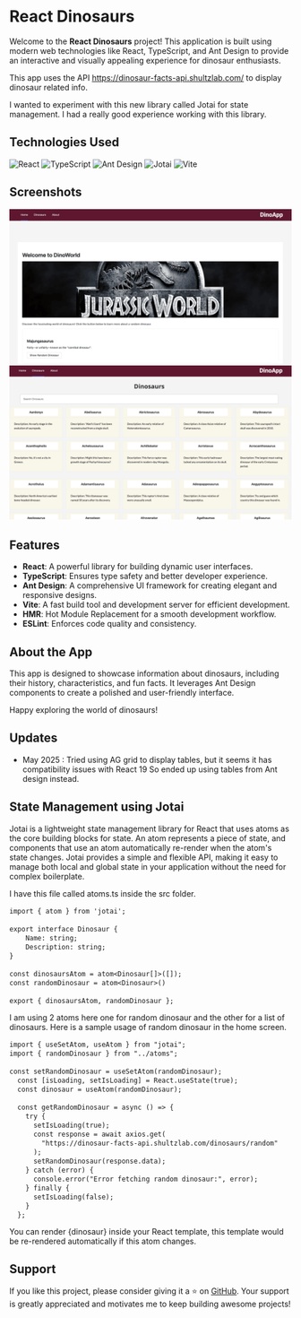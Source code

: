 # React Dinosaurs

Welcome to the **React Dinosaurs** project! This application is built using modern web technologies like React, TypeScript, and Ant Design to provide an interactive and visually appealing experience for dinosaur enthusiasts.

This app uses the API https://dinosaur-facts-api.shultzlab.com/ to display dinosaur related info.

I wanted to experiment with this new library called Jotai for state management. I had a really good experience working with this library.

## Technologies Used

![React](https://img.shields.io/badge/React-20232A?style=for-the-badge&logo=react&logoColor=61DAFB)
![TypeScript](https://img.shields.io/badge/TypeScript-007ACC?style=for-the-badge&logo=typescript&logoColor=white)
![Ant Design](https://img.shields.io/badge/Ant%20Design-0170FE?style=for-the-badge&logo=antdesign&logoColor=white)
![Jotai](https://img.shields.io/badge/Jotai-000000?style=for-the-badge&logo=jotai&logoColor=white)
![Vite](https://img.shields.io/badge/Vite-646CFF?style=for-the-badge&logo=vite&logoColor=white)

## Screenshots

![Screenshot 1](./screenshots/1.png)
![Screenshot 2](./screenshots/2.png)

## Features

- **React**: A powerful library for building dynamic user interfaces.
- **TypeScript**: Ensures type safety and better developer experience.
- **Ant Design**: A comprehensive UI framework for creating elegant and responsive designs.
- **Vite**: A fast build tool and development server for efficient development.
- **HMR**: Hot Module Replacement for a smooth development workflow.
- **ESLint**: Enforces code quality and consistency.

## About the App

This app is designed to showcase information about dinosaurs, including their history, characteristics, and fun facts. It leverages Ant Design components to create a polished and user-friendly interface.

Happy exploring the world of dinosaurs!

## Updates 

- May 2025 : Tried using AG grid to display tables, but it seems it has compatibility issues with React 19 So ended up using tables from Ant design instead.

## State Management using Jotai

Jotai is a lightweight state management library for React that uses atoms as the core building blocks for state. An atom represents a piece of state, and components that use an atom automatically re-render when the atom's state changes. Jotai provides a simple and flexible API, making it easy to manage both local and global state in your application without the need for complex boilerplate.

I have this file called atoms.ts inside the src folder. 

```
import { atom } from 'jotai';

export interface Dinosaur {
    Name: string;
    Description: string;
}

const dinosaursAtom = atom<Dinosaur[]>([]);
const randomDinosaur = atom<Dinosaur>()

export { dinosaursAtom, randomDinosaur };
```

I am using 2 atoms here one for random dinosaur and the other for a list of dinosaurs. Here is a sample usage of random dinosaur in the home screen.

```
import { useSetAtom, useAtom } from "jotai";
import { randomDinosaur } from "../atoms";

const setRandomDinosaur = useSetAtom(randomDinosaur);
  const [isLoading, setIsLoading] = React.useState(true);
  const dinosaur = useAtom(randomDinosaur);

  const getRandomDinosaur = async () => {
    try {
      setIsLoading(true);
      const response = await axios.get(
        "https://dinosaur-facts-api.shultzlab.com/dinosaurs/random"
      );
      setRandomDinosaur(response.data);
    } catch (error) {
      console.error("Error fetching random dinosaur:", error);
    } finally {
      setIsLoading(false);
    }
  };
```

You can render {dinosaur} inside your React template, this template would be re-rendered automatically if this atom changes.

## Support

If you like this project, please consider giving it a ⭐ on [GitHub](https://github.com/react_dinosaurs). Your support is greatly appreciated and motivates me to keep building awesome projects!




